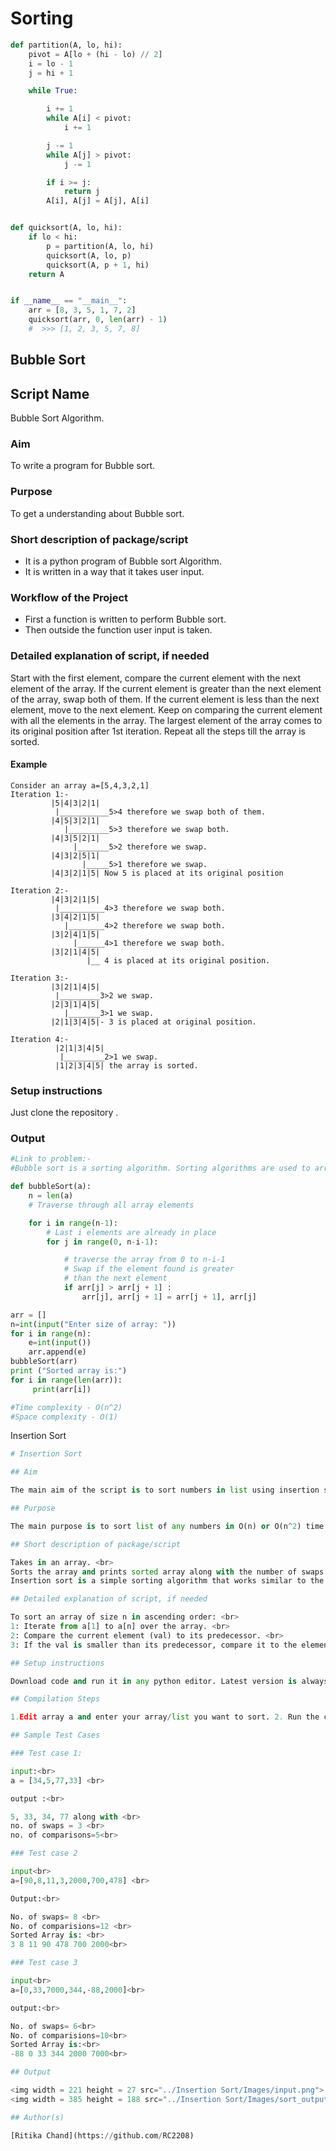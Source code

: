 # Sorting

```python
def partition(A, lo, hi):
    pivot = A[lo + (hi - lo) // 2]
    i = lo - 1
    j = hi + 1

    while True:

        i += 1
        while A[i] < pivot:
            i += 1

        j -= 1
        while A[j] > pivot:
            j -= 1

        if i >= j:
            return j
        A[i], A[j] = A[j], A[i]


def quicksort(A, lo, hi):
    if lo < hi:
        p = partition(A, lo, hi)
        quicksort(A, lo, p)
        quicksort(A, p + 1, hi)
    return A


if __name__ == "__main__":
    arr = [8, 3, 5, 1, 7, 2]
    quicksort(arr, 0, len(arr) - 1)
    #  >>> [1, 2, 3, 5, 7, 8]

```

## Bubble Sort

## Script Name

Bubble Sort Algorithm.

### Aim

To write a program for Bubble sort.

### Purpose

To get a understanding about Bubble sort.

### Short description of package/script

- It is a python program of Bubble sort Algorithm.
- It is written in a way that it takes user input.

### Workflow of the Project

- First a function is written to perform Bubble sort.
- Then outside the function user input is taken.

### Detailed explanation of script, if needed

Start with the first element, compare the current element with the next element of the array. If the current element is greater than the next element of the array, swap both of them. If the current element is less than the next element, move to the next element. Keep on comparing the current element with all the elements in the array. The largest element of the array comes to its original position after 1st iteration. Repeat all the steps till the array is sorted.

#### Example

```text
Consider an array a=[5,4,3,2,1]
Iteration 1:-
         |5|4|3|2|1|
          |___________5>4 therefore we swap both of them.
         |4|5|3|2|1|
            |_________5>3 therefore we swap both.
         |4|3|5|2|1|
              |_______5>2 therefore we swap.
         |4|3|2|5|1|
                |_____5>1 therefore we swap.
         |4|3|2|1|5| Now 5 is placed at its original position

Iteration 2:-
         |4|3|2|1|5|
          |__________4>3 therefore we swap both.
         |3|4|2|1|5|
            |________4>2 therefore we swap both.
         |3|2|4|1|5|
              |______4>1 therefore we swap both.
         |3|2|1|4|5|
                 |__ 4 is placed at its original position.

Iteration 3:-
         |3|2|1|4|5|
          |_________3>2 we swap.
         |2|3|1|4|5|
            |_______3>1 we swap.
         |2|1|3|4|5|- 3 is placed at original position.

Iteration 4:-
          |2|1|3|4|5|
           |_________2>1 we swap.
          |1|2|3|4|5| the array is sorted.
```

### Setup instructions

Just clone the repository .

### Output

```python
#Link to problem:-
#Bubble sort is a sorting algorithm. Sorting algorithms are used to arrange the array in particular order.In,Bubble sort larger elements are pushed at the end of array in each iteration.It works by repeatedly swapping the adjacent elements if they are in wrong order.

def bubbleSort(a):
    n = len(a)
    # Traverse through all array elements

    for i in range(n-1):
        # Last i elements are already in place
        for j in range(0, n-i-1):

            # traverse the array from 0 to n-i-1
            # Swap if the element found is greater
            # than the next element
            if arr[j] > arr[j + 1] :
                arr[j], arr[j + 1] = arr[j + 1], arr[j]

arr = []
n=int(input("Enter size of array: "))
for i in range(n):
    e=int(input())
    arr.append(e)
bubbleSort(arr)
print ("Sorted array is:")
for i in range(len(arr)):
     print(arr[i])

#Time complexity - O(n^2)
#Space complexity - O(1)
```

Insertion Sort

```python
# Insertion Sort

## Aim

The main aim of the script is to sort numbers in list using insertion sort.

## Purpose

The main purpose is to sort list of any numbers in O(n) or O(n^2) time complexity.

## Short description of package/script

Takes in an array. <br>
Sorts the array and prints sorted array along with the number of swaps and comparisions made.
Insertion sort is a simple sorting algorithm that works similar to the way you sort playing cards in your hands. The array is virtually split into a sorted and an unsorted part. Values from the unsorted part are picked and placed at the correct position in the sorted part.

## Detailed explanation of script, if needed

To sort an array of size n in ascending order: <br>
1: Iterate from a[1] to a[n] over the array. <br>
2: Compare the current element (val) to its predecessor. <br>
3: If the val is smaller than its predecessor, compare it to the elements before. Move the greater elements one position up to make space for the swapped element. <br>

## Setup instructions

Download code and run it in any python editor. Latest version is always better.

## Compilation Steps

1.Edit array a and enter your array/list you want to sort. 2. Run the code

## Sample Test Cases

### Test case 1:

input:<br>
a = [34,5,77,33] <br>

output :<br>

5, 33, 34, 77 along with <br>
no. of swaps = 3 <br>
no. of comparisons=5<br>

### Test case 2

input<br>
a=[90,8,11,3,2000,700,478] <br>

Output:<br>

No. of swaps= 8 <br>
No. of comparisions=12 <br>
Sorted Array is: <br>
3 8 11 90 478 700 2000<br>

### Test case 3

input<br>
a=[0,33,7000,344,-88,2000]<br>

output:<br>

No. of swaps= 6<br>
No. of comparisions=10<br>
Sorted Array is:<br>
-88 0 33 344 2000 7000<br>

## Output

<img width = 221 height = 27 src="../Insertion Sort/Images/input.png">
<img width = 385 height = 188 src="../Insertion Sort/Images/sort_output1.png">

## Author(s)

[Ritika Chand](https://github.com/RC2208)


```
